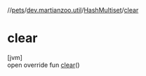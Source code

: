 //[pets](../../../index.md)/[dev.martianzoo.util](../index.md)/[HashMultiset](index.md)/[clear](clear.md)

# clear

[jvm]\
open override fun [clear](clear.md)()
